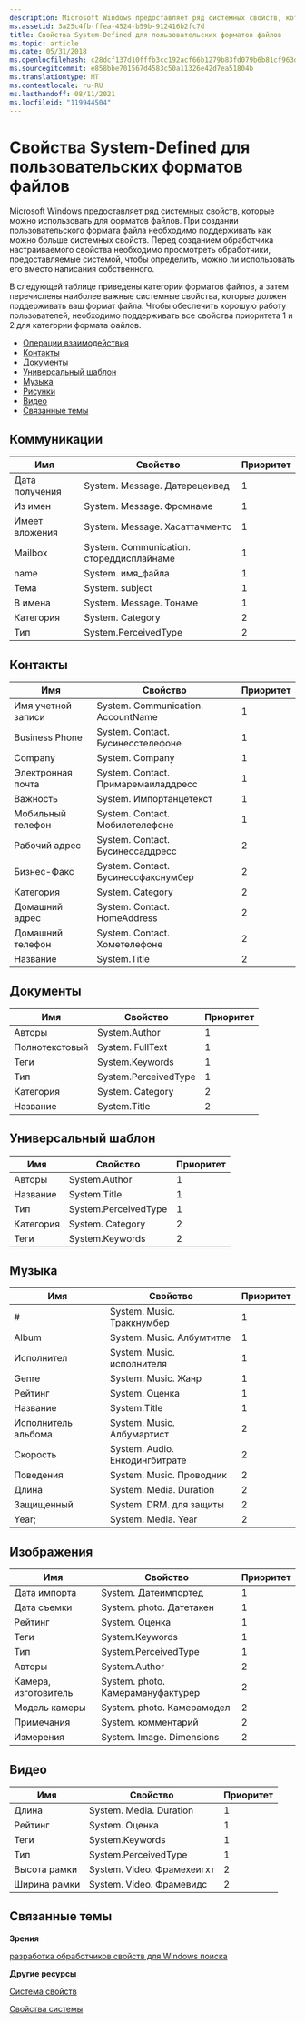 ```yaml
---
description: Microsoft Windows предоставляет ряд системных свойств, которые можно использовать для форматов файлов.
ms.assetid: 3a25c4fb-ffea-4524-b59b-912416b2fc7d
title: Свойства System-Defined для пользовательских форматов файлов
ms.topic: article
ms.date: 05/31/2018
ms.openlocfilehash: c28dcf137d10fffb3cc192acf66b1279b83fd079b6b81cf963dfed8a78408388
ms.sourcegitcommit: e858bbe701567d4583c50a11326e42d7ea51804b
ms.translationtype: MT
ms.contentlocale: ru-RU
ms.lasthandoff: 08/11/2021
ms.locfileid: "119944504"
---
```

# <a name="system-defined-properties-for-custom-file-formats"></a>Свойства System-Defined для пользовательских форматов файлов

Microsoft Windows предоставляет ряд системных свойств, которые можно использовать для форматов файлов. При создании пользовательского формата файла необходимо поддерживать как можно больше системных свойств. Перед созданием обработчика настраиваемого свойства необходимо просмотреть обработчики, предоставляемые системой, чтобы определить, можно ли использовать его вместо написания собственного.

В следующей таблице приведены категории форматов файлов, а затем перечислены наиболее важные системные свойства, которые должен поддерживать ваш формат файла. Чтобы обеспечить хорошую работу пользователей, необходимо поддерживать все свойства приоритета 1 и 2 для категории формата файлов.

-   [Операции взаимодействия](#communications)
-   [Контакты](#contacts)
-   [Документы](#documents)
-   [Универсальный шаблон](#generic)
-   [Музыка](#music)
-   [Рисунки](#pictures)
-   [Видео](#videos)
-   [Связанные темы](#related-topics)

## <a name="communications"></a>Коммуникации



| Имя            | Свойство                               | Приоритет |
|-----------------|----------------------------------------|----------|
| Дата получения   | System. Message. Датерецеивед            | 1        |
| Из имен      | System. Message. Фромнаме                | 1        |
| Имеет вложения | System. Message. Хасаттачментс          | 1        |
| Mailbox         | System. Communication. стореддисплайнаме | 1        |
| name            | System. имя_файла                        | 1        |
| Тема         | System. subject                         | 1        |
| В имена        | System. Message. Тонаме                  | 1        |
| Категория        | System. Category                        | 2        |
| Тип            | System.PerceivedType                   | 2        |



 

## <a name="contacts"></a>Контакты



| Имя             | Свойство                           | Приоритет |
|------------------|------------------------------------|----------|
| Имя учетной записи     | System. Communication. AccountName   | 1        |
| Business Phone   | System. Contact. Бусинесстелефоне   | 1        |
| Company          | System. Company                     | 1        |
| Электронная почта    | System. Contact. Примаремаиладдресс | 1        |
| Важность       | System. Импортанцетекст              | 1        |
| Мобильный телефон     | System. Contact. Мобилетелефоне     | 1        |
| Рабочий адрес | System. Contact. Бусинессаддресс     | 2        |
| Бизнес-Факс     | System. Contact. Бусинессфакснумбер   | 2        |
| Категория         | System. Category                    | 2        |
| Домашний адрес     | System. Contact. HomeAddress         | 2        |
| Домашний телефон       | System. Contact. Хометелефоне       | 2        |
| Название            | System.Title                       | 2        |



 

## <a name="documents"></a>Документы



| Имя      | Свойство             | Приоритет |
|-----------|----------------------|----------|
| Авторы   | System.Author        | 1        |
| Полнотекстовый | System. FullText      | 1        |
| Теги      | System.Keywords      | 1        |
| Тип      | System.PerceivedType | 1        |
| Категория  | System. Category      | 2        |
| Название     | System.Title         | 2        |



 

## <a name="generic"></a>Универсальный шаблон



| Имя     | Свойство             | Приоритет |
|----------|----------------------|----------|
| Авторы  | System.Author        | 1        |
| Название    | System.Title         | 1        |
| Тип     | System.PerceivedType | 1        |
| Категория | System. Category      | 2        |
| Теги     | System.Keywords      | 2        |



 

## <a name="music"></a>Музыка



| Имя         | Свойство                     | Приоритет |
|--------------|------------------------------|----------|
| \#           | System. Music. Траккнумбер     | 1        |
| Album        | System. Music. Албумтитле      | 1        |
| Исполнител      | System. Music. исполнителя          | 1        |
| Genre        | System. Music. Жанр           | 1        |
| Рейтинг       | System. Оценка                | 1        |
| Название        | System.Title                 | 1        |
| Исполнитель альбома | System. Music. Албумартист     | 2        |
| Скорость     | System. Audio. Енкодингбитрате | 2        |
| Поведения   | System. Music. Проводник       | 2        |
| Длина       | System. Media. Duration        | 2        |
| Защищенный    | System. DRM. для защиты       | 2        |
| Year;         | System. Media. Year            | 2        |



 

## <a name="pictures"></a>Изображения



| Имя          | Свойство                        | Приоритет |
|---------------|---------------------------------|----------|
| Дата импорта | System. Датеимпортед             | 1        |
| Дата съемки    | System. photo. Датетакен          | 1        |
| Рейтинг        | System. Оценка                   | 1        |
| Теги          | System.Keywords                 | 1        |
| Тип          | System.PerceivedType            | 1        |
| Авторы       | System.Author                   | 2        |
| Камера, изготовитель  | System. photo. Камерамануфактурер | 2        |
| Модель камеры  | System. photo. Камерамодел        | 2        |
| Примечания      | System. комментарий                  | 2        |
| Измерения    | System. Image. Dimensions         | 2        |



 

## <a name="videos"></a>Видео



| Имя         | Свойство                 | Приоритет |
|--------------|--------------------------|----------|
| Длина       | System. Media. Duration    | 1        |
| Рейтинг       | System. Оценка            | 1        |
| Теги         | System.Keywords          | 1        |
| Тип         | System.PerceivedType     | 1        |
| Высота рамки | System. Video. Фрамехеигхт | 2        |
| Ширина рамки  | System. Video. Фрамевидс  | 2        |



 

## <a name="related-topics"></a>Связанные темы

<dl> <dt>

**Зрения**
</dt> <dt>

[разработка обработчиков свойств для Windows поиска](-search-3x-wds-extidx-propertyhandlers.md)
</dt> <dt>

**Другие ресурсы**
</dt> <dt>

[Система свойств](../properties/building-property-handlers.md)
</dt> <dt>

[Свойства системы](https://msdn.microsoft.com/library/bb763010(VS.85).aspx)
</dt> </dl>

 

 

